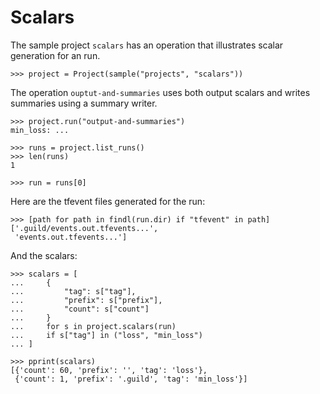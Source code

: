 # Scalars

The sample project `scalars` has an operation that illustrates scalar
generation for an run.

    >>> project = Project(sample("projects", "scalars"))

The operation `ouptut-and-summaries` uses both output scalars and
writes summaries using a summary writer.

    >>> project.run("output-and-summaries")
    min_loss: ...

    >>> runs = project.list_runs()
    >>> len(runs)
    1

    >>> run = runs[0]

Here are the tfevent files generated for the run:

    >>> [path for path in findl(run.dir) if "tfevent" in path]
    ['.guild/events.out.tfevents...',
     'events.out.tfevents...']

And the scalars:

    >>> scalars = [
    ...     {
    ...         "tag": s["tag"],
    ...         "prefix": s["prefix"],
    ...         "count": s["count"]
    ...     }
    ...     for s in project.scalars(run)
    ...     if s["tag"] in ("loss", "min_loss")
    ... ]

    >>> pprint(scalars)
    [{'count': 60, 'prefix': '', 'tag': 'loss'},
     {'count': 1, 'prefix': '.guild', 'tag': 'min_loss'}]
